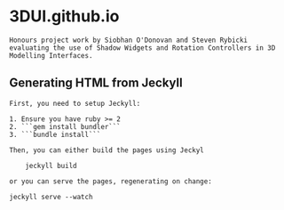 # 3DUI.github.io
    Honours project work by Siobhan O'Donovan and Steven Rybicki evaluating the use of Shadow Widgets and Rotation Controllers in 3D Modelling Interfaces.

## Generating HTML from Jeckyll

    First, you need to setup Jeckyll:

    1. Ensure you have ruby >= 2
    2. ```gem install bundler```
    3. ```bundle install```

    Then, you can either build the pages using Jeckyl

        jeckyll build

    or you can serve the pages, regenerating on change:

    jeckyll serve --watch
